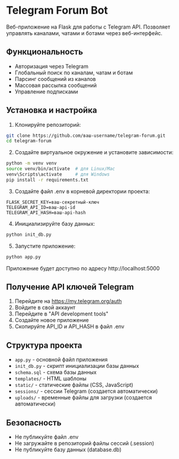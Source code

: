 # Telegram Forum Bot

Веб-приложение на Flask для работы с Telegram API. Позволяет управлять каналами, чатами и ботами через веб-интерфейс.

## Функциональность

- Авторизация через Telegram
- Глобальный поиск по каналам, чатам и ботам
- Парсинг сообщений из каналов
- Массовая рассылка сообщений
- Управление подписками

## Установка и настройка

1. Клонируйте репозиторий:
```bash
git clone https://github.com/ваш-username/telegram-forum.git
cd telegram-forum
```

2. Создайте виртуальное окружение и установите зависимости:
```bash
python -m venv venv
source venv/bin/activate  # для Linux/Mac
venv\Scripts\activate     # для Windows
pip install -r requirements.txt
```

3. Создайте файл .env в корневой директории проекта:
```
FLASK_SECRET_KEY=ваш-секретный-ключ
TELEGRAM_API_ID=ваш-api-id
TELEGRAM_API_HASH=ваш-api-hash
```

4. Инициализируйте базу данных:
```bash
python init_db.py
```

5. Запустите приложение:
```bash
python app.py
```

Приложение будет доступно по адресу http://localhost:5000

## Получение API ключей Telegram

1. Перейдите на https://my.telegram.org/auth
2. Войдите в свой аккаунт
3. Перейдите в "API development tools"
4. Создайте новое приложение
5. Скопируйте API_ID и API_HASH в файл .env

## Структура проекта

- `app.py` - основной файл приложения
- `init_db.py` - скрипт инициализации базы данных
- `schema.sql` - схема базы данных
- `templates/` - HTML шаблоны
- `static/` - статические файлы (CSS, JavaScript)
- `sessions/` - сессии Telegram (создается автоматически)
- `uploads/` - временные файлы для загрузки (создается автоматически)

## Безопасность

- Не публикуйте файл .env
- Не загружайте в репозиторий файлы сессий (.session)
- Не публикуйте базу данных (database.db)